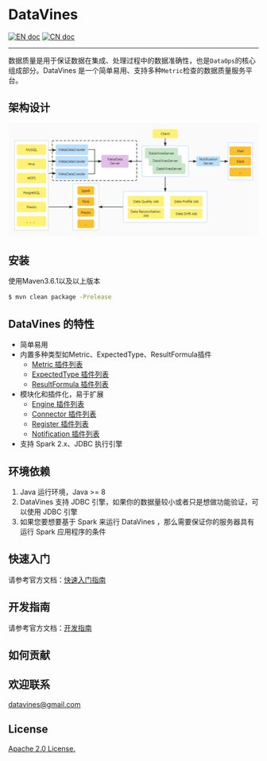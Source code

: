 # DataVines

[![EN doc](https://img.shields.io/badge/document-English-blue.svg)](README.md)
[![CN doc](https://img.shields.io/badge/文档-中文版-blue.svg)](README.zh-CN.md)

---

数据质量是用于保证数据在集成、处理过程中的数据准确性，也是`DataOps`的核心组成部分。DataVines 是一个简单易用、支持多种`Metric`检查的数据质量服务平台。

## 架构设计
![DataVinesArchitecture](docs/img/architecture.jpg)
## 安装

使用Maven3.6.1以及以上版本
```sh
$ mvn clean package -Prelease
```
## DataVines 的特性

* 简单易用
* 内置多种类型如Metric、ExpectedType、ResultFormula插件
    * [Metric 插件列表](docs/plugin/zh-CN/metric/index.md)
    * [ExpectedType 插件列表](docs/plugin/zh-CN/expected-value/index.md)
    * [ResultFormula 插件列表](docs/plugin/zh-CN/result-formula/index.md)
* 模块化和插件化，易于扩展
    * [Engine 插件列表](docs/plugin/zh-CN/engine/index.md)
    * [Connector 插件列表](docs/plugin/zh-CN/connector/index.md)
    * [Register 插件列表](docs/plugin/zh-CN/register/index.md)
    * [Notification 插件列表](docs/plugin/zh-CN/notification/index.md)
* 支持 Spark 2.x、JDBC 执行引擎

## 环境依赖

1. Java 运行环境，Java >= 8
2. DataVines 支持 JDBC 引擎，如果你的数据量较小或者只是想做功能验证，可以使用 JDBC 引擎
3. 如果您要想要基于 Spark 来运行 DataVines ，那么需要保证你的服务器具有运行 Spark 应用程序的条件

## 快速入门

请参考官方文档：[快速入门指南](docs/document/zh-CN/quick-start.md)

## 开发指南
请参考官方文档：[开发指南](docs/development/zh-CN/index.md)

## 如何贡献

## 欢迎联系
datavines@gmail.com
## License
[Apache 2.0 License.](LICENSE)
